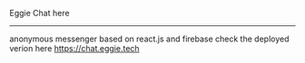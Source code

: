 Eggie Chat here
____________
anonymous messenger based on react.js and firebase 
check the deployed verion here
https://chat.eggie.tech

